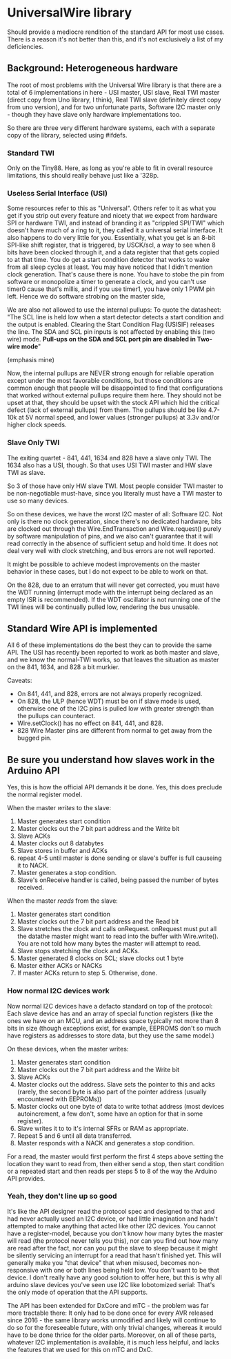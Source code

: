 # UniversalWire library
Should provide a mediocre rendition of the standard API for most use cases. There is a reason it's not better than this, and it's not exclusively a list of my deficiencies.

## Background: Heterogeneous hardware
The root of most problems with the Universal Wire library is that there are a total of 6 implementations in here - USI master, USI slave, Real TWI master (direct copy from Uno library, I think), Real TWI slave (definitely direct copy from uno version), and for two unfortunate parts, Software I2C master only - though they have slave only hardware implementations too.

So there are three very different hardware systems, each with a separate copy of the library, selected using #ifdefs.

### Standard TWI
Only on the Tiny88. Here, as long as you're able to fit in overall resource limitations, this should really behave just like a '328p.

### Useless Serial Interface (USI)
Some resources refer to this as "Universal". Others refer to it as what you get if you strip out every feature and nicety that we expect from hardware SPI or hardware TWI, and instead of branding it as "crippled SPI/TWI" which doesn't have much of a ring to it, they called it a universal serial interface. It also happens to do very little for you. Essentially, what you get is an 8-bit SPI-like shift register, that is triggered, by USCK/scl, a way to see when 8 bits have been clocked through it, and a data register that that gets copied to at that time. You do get a start condition detector that works to wake from all sleep cycles at least.
You may have noticed that I didn't mention clock generation. That's cause there is none. You have to stobe the pin from software or monopolize a timer to generate a clock, and you can't use timer0 cause that's millis, and if you use timer1, you have only 1 PWM pin left. Hence we do software strobing on the master side,

We are also not allowed to use the internal pullups:
To quote the datasheet:
"The SCL line is held low when a start detector detects a start condition and the output is enabled. Clearing the Start Condition Flag (USISIF) releases the line. The SDA and SCL pin inputs is not affected by enabling this (two wire) mode. **Pull-ups on the SDA and SCL port pin are disabled in Two-wire mode**"

(emphasis mine)

Now, the internal pullups are NEVER strong enough for reliable operation except under the most favorable conditions, but those conditions are common enough that people will be disappointed to find that configurations that worked without external pullups require them here. They should not be upset at that, they should be upset with the stock API which hid the critical defect (lack of external pullups) from them. The pullups should be like 4.7-10k at 5V normal speed, and lower values (stronger pullups) at 3.3v and/or higher clock speeds.

### Slave Only TWI
The exiting quartet - 841, 441, 1634 and 828 have a slave only TWI. The 1634 also has a USI, though. So that uses USI TWI master and HW slave TWI as slave.

So 3 of those have only HW slave TWI. Most people consider TWI master to be non-negotiable must-have, since you literally must have a TWI master to use so many devices.

So on these devices, we have the worst I2C master of all: Software I2C. Not only is there no clock generation, since there's no dedicated hardware, bits are clocked out through the Wire.EndTransaction and Wire.request() purely by software manipulation of pins, and we also can't guarantee that it will read correctly in the absence of sufficient setup and hold time. It does not deal very well with clock stretching, and bus errors are not well reported.

It might be possible to achieve modest improvements on the master behavior in these cases, but I do not expect to be able to work on that.

On the 828, due to an erratum that will never get corrected, you must have the WDT running (interrupt mode with the interrupt being declared as an empty ISR is recommended). If the WDT oscillator is not running one of the TWI lines will be continually pulled low, rendering the bus unusable.

## Standard Wire API is implemented
All 6 of these implementations do the best they can to provide the same API. The USI has recently been reported to work as both master and slave, and we know the normal-TWI works, so that leaves the situation as master on the 841, 1634, and 828 a bit murkier.

Caveats:
* On 841, 441, and 828, errors are not always properly recognized.
* On 828, the ULP (hence WDT) must be on if slave mode is used, otherwise one of the I2C pins is pulled low with greater strength than the pullups can counteract.
* Wire.setClock() has no effect on 841, 441, and 828.
* 828 Wire Master pins are different from normal to get away from the bugged pin.


## Be sure you understand how slaves work in the Arduino API
Yes, this is how the official API demands it be done. Yes, this does preclude the normal register model.

When the master *writes* to the slave:
1. Master generates start condition
2. Master clocks out the 7 bit part address and the Write bit
3. Slave ACKs
4. Master clocks out 8 databytes
5. Slave stores in buffer and ACKs
6. repeat 4-5 until master is done sending or slave's buffer is full causeing it to NACK.
7. Master generates a stop condition.
8. Slave's onReceive handler is called, being passed the number of bytes received.

When the master *reads* from the slave:
1. Master generates start condition
2. Master clocks out the 7 bit part address and the Read bit
3. Slave stretches the clock and calls onRequest. onRequest must put all the datathe master might want to read into the buffer with Wire.write(). You are not told how many bytes the master will attempt to read.
4. Slave stops stretching the clock and ACKs.
5. Master generated 8 clocks on SCL; slave clocks out 1 byte
6. Master either ACKs or NACKs
7. If master ACKs return to step 5. Otherwise, done.

### How normal I2C devices work
Now normal I2C devices have a defacto standard on top of the protocol:
Each slave device has and an array of special function registers (like the ones we have on an MCU, and an address space typically not more than 8 bits in size (though exceptions exist, for example, EEPROMS don't so much have registers as addresses to store data, but they use the same model.)

On these devices, when the master writes:
1. Master generates start condition
2. Master clocks out the 7 bit part address and the Write bit
3. Slave ACKs
4. Master clocks out the address. Slave sets the pointer to this and acks (rarely, the second byte is also part of the pointer address (usually encountered with EEPROMs))
5. Master clocks out one byte of data to write tothat address (most devices autoincrement, a few don't, some have an option for that in some register).
6. Slave writes it to to it's internal SFRs or RAM as appropriate.
7. Repeat 5 and 6 until all data transferred.
8. Master responds with a NACK and generates a stop condition.

For a read, the master would first perform the first 4 steps above setting the location they want to read from, then either send a stop, then start condition or a repeated start and then reads per steps 5 to 8 of the way the Arduino API provides.

### Yeah, they don't line up so good
It's like the API designer read the protocol spec and designed to that and had never actually used an I2C device, or had little imagination and hadn't attempted to make anything that acted like other I2C devices. You cannot have a register-model, because you don't know how many bytes the master will read (the protocol never tells you this), nor can you find out how many are read after the fact, nor can you put the slave to sleep because it might be silently servicing an interrupt for a read that hasn't finished yet. This will generally make you "that device" that when misused, becomes non-responsive with one or both lines being held low. You don't want to be that device. I don't really have any good solution to offer here, but this is why all arduino slave devices you've seen use I2C like lobotomized serial: That's the only mode of operation that the API supports.

The API has been extended for DxCore and mTC - the problem was far more tractable there: It only had to be done once for every AVR released since 2016 - the same library works unmodified and likely will continue to do so for the foreseeable future, with only trivial changes, whereas it would have to be done thrice for the older parts. Moreover, on all of these parts, whatever I2C implementation is available, it is much less helpful, and lacks the features that we used for this on mTC and DxC.
